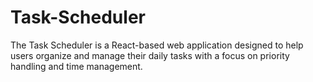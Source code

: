 # Task-Scheduler
The Task Scheduler is a React-based web application designed to help users organize and manage their daily tasks with a focus on priority handling and time management.
